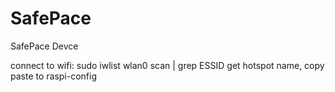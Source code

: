 # SafePace
SafePace Devce

connect to wifi:
sudo iwlist wlan0 scan | grep ESSID get hotspot name, copy paste to raspi-config
